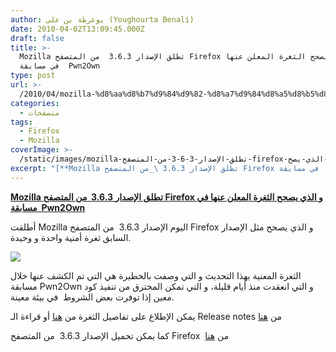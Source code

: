 ```yaml
---
author: يوغرطة بن علي (Youghourta Benali)
date: 2010-04-02T13:09:45.000Z
draft: false
title: >-
  Mozilla تطلق الإصدار 3.6.3  من المتصفح Firefox و الذي يصحح الثغرة المعلن عنها
  في مسابقة  Pwn2Own
type: post
url: >-
  /2010/04/mozilla-%d8%aa%d8%b7%d9%84%d9%82-%d8%a7%d9%84%d8%a5%d8%b5%d8%af%d8%a7%d8%b1-3-6-3-%d9%85%d9%86-%d8%a7%d9%84%d9%85%d8%aa%d8%b5%d9%81%d8%ad-firefox-%d9%88-%d8%a7%d9%84%d8%b0%d9%8a-%d9%8a%d8%b5%d8%ad/
categories:
  - متصفحات
tags:
  - Firefox
  - Mozilla
coverImage: >-
  /static/images/mozilla-تطلق-الإصدار-3-6-3-من-المتصفح-firefox-و-الذي-يصح/mozilla-firefox.jpg
excerpt: "[**Mozilla تطلق الإصدار 3.6.3 \_من المتصفح Firefox و الذي يصحح الثغرة المعلن عنها في مسابقة \_Pwn2Own**](https://www.it-scoop.com/2010/04/mozilla-%d8%aa%d8%b7%d9%84%d9%82-%d8%a7%d9%84%d8%a5%d8%b5%d8%af%d8%a7%d8%b1-3-6-3-%d9%85%d9%86-%d8%a7%d9%84%d9%85%d8%aa%d8%b5%d9%81%d8%ad-firefox-%d9%88-%d8%a7%d9%84%d8%b0%d9%8a-%d9%8a%d8%b5%d8%ad/)\n\nأطلقت Mozilla اليوم الإصدار 3.6.3 \_من المتصفح Firefox و الذي يصحح مثل الإصدار السابق ثغرة أمنية واحدة و وحيدة.\n\n\n\nالثغرة المعنية بهذا التحديث و التي وصفت"
---
```

[**Mozilla تطلق الإصدار 3.6.3  من المتصفح Firefox و الذي يصحح الثغرة المعلن عنها في مسابقة  Pwn2Own**](https://www.it-scoop.com/2010/04/mozilla-%d8%aa%d8%b7%d9%84%d9%82-%d8%a7%d9%84%d8%a5%d8%b5%d8%af%d8%a7%d8%b1-3-6-3-%d9%85%d9%86-%d8%a7%d9%84%d9%85%d8%aa%d8%b5%d9%81%d8%ad-firefox-%d9%88-%d8%a7%d9%84%d8%b0%d9%8a-%d9%8a%d8%b5%d8%ad/)

أطلقت Mozilla اليوم الإصدار 3.6.3  من المتصفح Firefox و الذي يصحح مثل الإصدار السابق ثغرة أمنية واحدة و وحيدة.

![](/static/images/mozilla-تطلق-الإصدار-3-6-3-من-المتصفح-firefox-و-الذي-يصح/mozilla-firefox.jpg)

الثغرة المعنية بهذا التحديث و التي وصفت بالخطيرة هي التي تم الكشف عنها خلال مسابقة Pwn2Own و التي انعقدت منذ أيام قليلة، و التي تمكن المخترق من تنفيذ كود معين إذا توفرت بعض الشروط  في بيئة معينة.

يمكن الإطلاع على تفاصيل الثغرة من [هنا](http://www.mozilla.org/security/announce/2010/mfsa2010-25.html) أو قراءة الـ Release notes من [هنا](http://www.mozilla-europe.org/fr/firefox/3.6.3/releasenotes/)

كما يمكن تحميل الإصدار 3.6.3  من المتصفح Firefox  من [هنا](http://www.mozilla.com/en-US/firefox/all.html)

